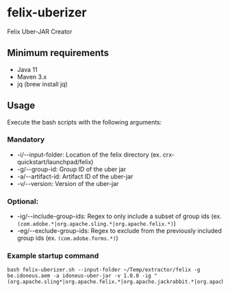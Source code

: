 # felix-uberizer
Felix Uber-JAR Creator

## Minimum requirements

* Java 11
* Maven 3.x
* jq (brew install jq)

## Usage

Execute the bash scripts with the following arguments:

### Mandatory 
* -i/--input-folder: Location of the felix directory (ex. crx-quickstart/launchpad/felix)
* -g/--group-id: Group ID of the uber jar
* -a/--artifact-id: Artifact ID of the uber-jar
* -v/--version: Version of the uber-jar

### Optional:
* -ig/--include-group-ids: Regex to only include a subset of group ids (ex. ```(com.adobe.*|org.apache.sling.*|org.apache.felix.*)```)
* -eg/--exclude-group-ids: Regex to exclude from the previously included group ids (ex. ```(com.adobe.forms.*)```)

### Example startup command

```
bash felix-uberizer.sh --input-folder ~/Temp/extractor/felix -g be.idoneus.aem -a idoneus-uber-jar -v 1.0.0 -ig "(org.apache.sling*|org.apache.felix.*|org.apache.jackrabbit.*|org.apache.oak.*|com.adobe.*)"
```
